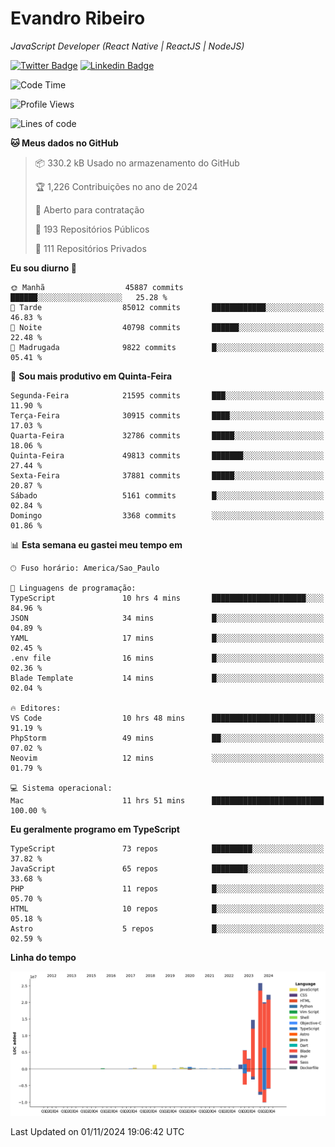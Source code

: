 # Evandro **Ribeiro**

*JavaScript Developer (React Native | ReactJS | NodeJS)*

[![Twitter Badge](https://img.shields.io/badge/-@ribeiroevandro-201B2D?style=flat-square&labelColor=201B2D&logo=twitter&logoColor=white&link=https://twitter.com/ribeiroevandro)](https://twitter.com/ribeiroevandro) 
[![Linkedin Badge](https://img.shields.io/badge/-Evandro%20Ribeiro-201B2D?style=flat-square&logo=Linkedin&logoColor=white&link=https://www.linkedin.com/in/ribeiroevandro)](https://www.linkedin.com/in/ribeiroevandro) 


<!--START_SECTION:waka-->
![Code Time](http://img.shields.io/badge/Code%20Time-4%2C142%20hrs%2058%20mins-blue)

![Profile Views](http://img.shields.io/badge/Visualizac%C3%B5es%20do%20perfil-2-blue)

![Lines of code](https://img.shields.io/badge/Desde%20o%20Hello%20World%20eu%20escrevi-95.8%20million%20linhas%20de%20c%C3%B3digo-blue)

**🐱 Meus dados no GitHub** 

> 📦 330.2 kB Usado no armazenamento do GitHub 
 > 
> 🏆 1,226 Contribuições no ano de 2024
 > 
> 💼 Aberto para contratação
 > 
> 📜 193 Repositórios Públicos 
 > 
> 🔑 111 Repositórios Privados 
 > 
**Eu sou diurno 🐤** 

```text
🌞 Manhã                  45887 commits       ██████░░░░░░░░░░░░░░░░░░░   25.28 % 
🌆 Tarde                  85012 commits       ████████████░░░░░░░░░░░░░   46.83 % 
🌃 Noite                  40798 commits       ██████░░░░░░░░░░░░░░░░░░░   22.48 % 
🌙 Madrugada              9822 commits        █░░░░░░░░░░░░░░░░░░░░░░░░   05.41 % 
```
📅 **Sou mais produtivo em Quinta-Feira** 

```text
Segunda-Feira            21595 commits       ███░░░░░░░░░░░░░░░░░░░░░░   11.90 % 
Terça-Feira              30915 commits       ████░░░░░░░░░░░░░░░░░░░░░   17.03 % 
Quarta-Feira             32786 commits       █████░░░░░░░░░░░░░░░░░░░░   18.06 % 
Quinta-Feira             49813 commits       ███████░░░░░░░░░░░░░░░░░░   27.44 % 
Sexta-Feira              37881 commits       █████░░░░░░░░░░░░░░░░░░░░   20.87 % 
Sábado                   5161 commits        █░░░░░░░░░░░░░░░░░░░░░░░░   02.84 % 
Domingo                  3368 commits        ░░░░░░░░░░░░░░░░░░░░░░░░░   01.86 % 
```


📊 **Esta semana eu gastei meu tempo em** 

```text
🕑︎ Fuso horário: America/Sao_Paulo

💬 Linguagens de programação: 
TypeScript               10 hrs 4 mins       █████████████████████░░░░   84.96 % 
JSON                     34 mins             █░░░░░░░░░░░░░░░░░░░░░░░░   04.89 % 
YAML                     17 mins             █░░░░░░░░░░░░░░░░░░░░░░░░   02.45 % 
.env file                16 mins             █░░░░░░░░░░░░░░░░░░░░░░░░   02.36 % 
Blade Template           14 mins             █░░░░░░░░░░░░░░░░░░░░░░░░   02.04 % 

🔥 Editores: 
VS Code                  10 hrs 48 mins      ███████████████████████░░   91.19 % 
PhpStorm                 49 mins             ██░░░░░░░░░░░░░░░░░░░░░░░   07.02 % 
Neovim                   12 mins             ░░░░░░░░░░░░░░░░░░░░░░░░░   01.79 % 

💻 Sistema operacional: 
Mac                      11 hrs 51 mins      █████████████████████████   100.00 % 
```

**Eu geralmente programo em TypeScript** 

```text
TypeScript               73 repos            █████████░░░░░░░░░░░░░░░░   37.82 % 
JavaScript               65 repos            ████████░░░░░░░░░░░░░░░░░   33.68 % 
PHP                      11 repos            █░░░░░░░░░░░░░░░░░░░░░░░░   05.70 % 
HTML                     10 repos            █░░░░░░░░░░░░░░░░░░░░░░░░   05.18 % 
Astro                    5 repos             █░░░░░░░░░░░░░░░░░░░░░░░░   02.59 % 
```



**Linha do tempo**

![Lines of Code chart](https://raw.githubusercontent.com/ribeiroevandro/ribeiroevandro/main/assets/bar_graph.png)


 Last Updated on 01/11/2024 19:06:42 UTC
<!--END_SECTION:waka-->
